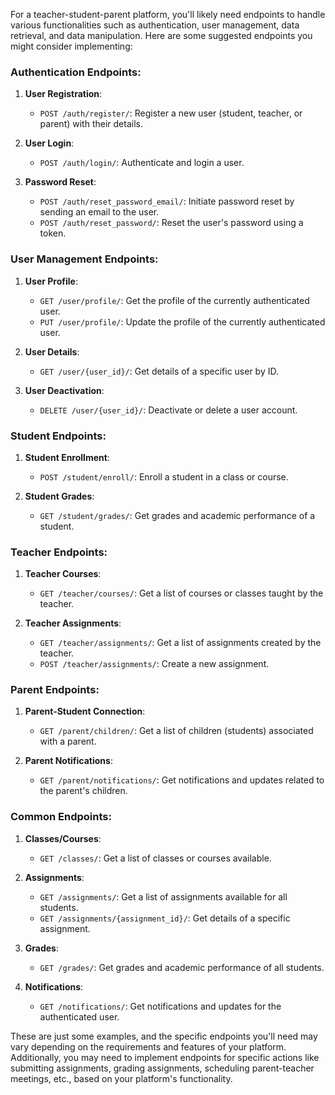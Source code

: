 For a teacher-student-parent platform, you'll likely need endpoints to handle various functionalities such as authentication, user management, data retrieval, and data manipulation. Here are some suggested endpoints you might consider implementing:

### Authentication Endpoints:
1. **User Registration**: 
   - `POST /auth/register/`: Register a new user (student, teacher, or parent) with their details.

2. **User Login**:
   - `POST /auth/login/`: Authenticate and login a user.

3. **Password Reset**:
   - `POST /auth/reset_password_email/`: Initiate password reset by sending an email to the user.
   - `POST /auth/reset_password/`: Reset the user's password using a token.

### User Management Endpoints:
1. **User Profile**:
   - `GET /user/profile/`: Get the profile of the currently authenticated user.
   - `PUT /user/profile/`: Update the profile of the currently authenticated user.

2. **User Details**:
   - `GET /user/{user_id}/`: Get details of a specific user by ID.

3. **User Deactivation**:
   - `DELETE /user/{user_id}/`: Deactivate or delete a user account.

### Student Endpoints:
1. **Student Enrollment**:
   - `POST /student/enroll/`: Enroll a student in a class or course.

2. **Student Grades**:
   - `GET /student/grades/`: Get grades and academic performance of a student.

### Teacher Endpoints:
1. **Teacher Courses**:
   - `GET /teacher/courses/`: Get a list of courses or classes taught by the teacher.

2. **Teacher Assignments**:
   - `GET /teacher/assignments/`: Get a list of assignments created by the teacher.
   - `POST /teacher/assignments/`: Create a new assignment.

### Parent Endpoints:
1. **Parent-Student Connection**:
   - `GET /parent/children/`: Get a list of children (students) associated with a parent.

2. **Parent Notifications**:
   - `GET /parent/notifications/`: Get notifications and updates related to the parent's children.

### Common Endpoints:
1. **Classes/Courses**:
   - `GET /classes/`: Get a list of classes or courses available.

2. **Assignments**:
   - `GET /assignments/`: Get a list of assignments available for all students.
   - `GET /assignments/{assignment_id}/`: Get details of a specific assignment.

3. **Grades**:
   - `GET /grades/`: Get grades and academic performance of all students.

4. **Notifications**:
   - `GET /notifications/`: Get notifications and updates for the authenticated user.

These are just some examples, and the specific endpoints you'll need may vary depending on the requirements and features of your platform. Additionally, you may need to implement endpoints for specific actions like submitting assignments, grading assignments, scheduling parent-teacher meetings, etc., based on your platform's functionality.